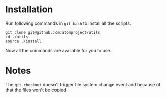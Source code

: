 # Installation

Run following commands in `git bash` to install all the scripts.

```
git clone git@github.com:atomproject/utils
cd ./utils
source ./install
```

Now all the commands are available for you to use.

# Notes

The `git checkout` doesn't trigger file system change event and because of that the files won't be copied
